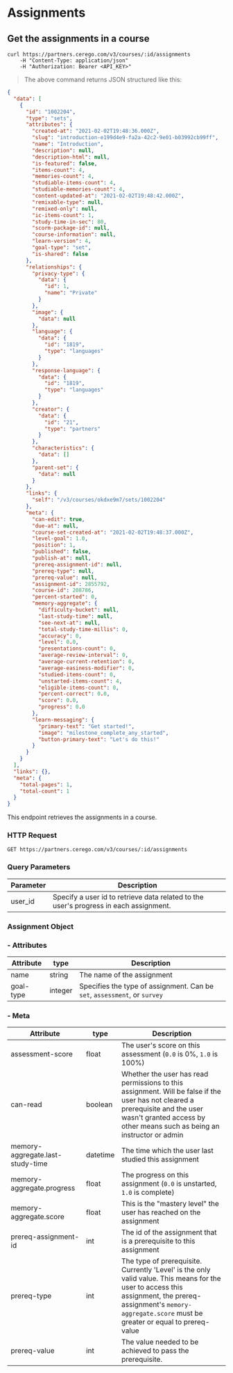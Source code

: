 # Assignments

## Get the assignments in a course

```shell
curl https://partners.cerego.com/v3/courses/:id/assignments
    -H "Content-Type: application/json"
    -H "Authorization: Bearer <API_KEY>"
```

> The above command returns JSON structured like this:

```json
{
  "data": [
    {
      "id": "1002204",
      "type": "sets",
      "attributes": {
        "created-at": "2021-02-02T19:48:36.000Z",
        "slug": "introduction-e199d4e9-fa2a-42c2-9e01-b03992cb99ff",
        "name": "Introduction",
        "description": null,
        "description-html": null,
        "is-featured": false,
        "items-count": 4,
        "memories-count": 4,
        "studiable-items-count": 4,
        "studiable-memories-count": 4,
        "content-updated-at": "2021-02-02T19:48:42.000Z",
        "remixable-type": null,
        "remixed-only": null,
        "ic-items-count": 1,
        "study-time-in-sec": 80,
        "scorm-package-id": null,
        "course-information": null,
        "learn-version": 4,
        "goal-type": "set",
        "is-shared": false
      },
      "relationships": {
        "privacy-type": {
          "data": {
            "id": 1,
            "name": "Private"
          }
        },
        "image": {
          "data": null
        },
        "language": {
          "data": {
            "id": "1819",
            "type": "languages"
          }
        },
        "response-language": {
          "data": {
            "id": "1819",
            "type": "languages"
          }
        },
        "creator": {
          "data": {
            "id": "21",
            "type": "partners"
          }
        },
        "characteristics": {
          "data": []
        },
        "parent-set": {
          "data": null
        }
      },
      "links": {
        "self": "/v3/courses/okdxe9m7/sets/1002204"
      },
      "meta": {
        "can-edit": true,
        "due-at": null,
        "course-set-created-at": "2021-02-02T19:48:37.000Z",
        "level-goal": 1.0,
        "position": 1,
        "published": false,
        "publish-at": null,
        "prereq-assignment-id": null,
        "prereq-type": null,
        "prereq-value": null,
        "assignment-id": 2855792,
        "course-id": 208786,
        "percent-started": 0,
        "memory-aggregate": {
          "difficulty-bucket": null,
          "last-study-time": null,
          "see-next-at": null,
          "total-study-time-millis": 0,
          "accuracy": 0,
          "level": 0.0,
          "presentations-count": 0,
          "average-review-interval": 0,
          "average-current-retention": 0,
          "average-easiness-modifier": 0,
          "studied-items-count": 0,
          "unstarted-items-count": 4,
          "eligible-items-count": 0,
          "percent-correct": 0.0,
          "score": 0.0,
          "progress": 0.0
        },
        "learn-messaging": {
          "primary-text": "Get started!",
          "image": "milestone_complete_any_started",
          "button-primary-text": "Let's do this!"
        }
      }
    }
  ],
  "links": {},
  "meta": {
    "total-pages": 1,
    "total-count": 1
  }
}
```

This endpoint retrieves the assignments in a course.

### HTTP Request

`GET https://partners.cerego.com/v3/courses/:id/assignments`

### Query Parameters

| Parameter | Description                                                                           |
| --------- | ------------------------------------------------------------------------------------- |
| user_id   | Specify a user id to retrieve data related to the user's progress in each assignment. |

### Assignment Object

### - Attributes

| Attribute | type    | Description                                                               |
| --------- | ------- | ------------------------------------------------------------------------- |
| name      | string  | The name of the assignment                                                |
| goal-type | integer | Specifies the type of assignment. Can be `set`, `assessment`, or `survey` |

### - Meta

| Attribute                        | type     | Description                                                                                                                                                                                                       |
| -------------------------------- | -------- | ----------------------------------------------------------------------------------------------------------------------------------------------------------------------------------------------------------------- |
| assessment-score                 | float    | The user's score on this assessment (`0.0` is 0%, `1.0` is 100%)                                                                                                                                                  |
| can-read                         | boolean  | Whether the user has read permissions to this assignment. Will be false if the user has not cleared a prerequisite and the user wasn't granted access by other means such as being an instructor or admin         |
| memory-aggregate.last-study-time | datetime | The time which the user last studied this assignment                                                                                                                                                              |
| memory-aggregate.progress        | float    | The progress on this assignment (`0.0` is unstarted, `1.0` is complete)                                                                                                                                           |
| memory-aggregate.score           | float    | This is the "mastery level" the user has reached on the assignment                                                                                                                                                |
| prereq-assignment-id             | int      | The id of the assignment that is a prerequisite to this assignment                                                                                                                                                |
| prereq-type                      | int      | The type of prerequisite. Currently 'Level' is the only valid value. This means for the user to access this assignment, the prereq-assignment's `memory-aggregate.score` must be greater or equal to prereq-value |
| prereq-value                     | int      | The value needed to be achieved to pass the prerequisite.                                                                                                                                                         |
